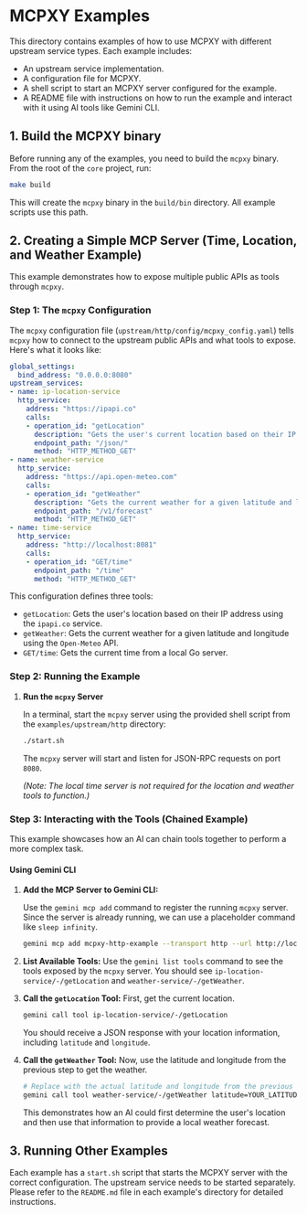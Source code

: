 # MCPXY Examples

This directory contains examples of how to use MCPXY with different upstream service types. Each example includes:

- An upstream service implementation.
- A configuration file for MCPXY.
- A shell script to start an MCPXY server configured for the example.
- A README file with instructions on how to run the example and interact with it using AI tools like Gemini CLI.

## 1. Build the MCPXY binary

Before running any of the examples, you need to build the `mcpxy` binary. From the root of the `core` project, run:

```bash
make build
```

This will create the `mcpxy` binary in the `build/bin` directory. All example scripts use this path.

## 2. Creating a Simple MCP Server (Time, Location, and Weather Example)

This example demonstrates how to expose multiple public APIs as tools through `mcpxy`.

### Step 1: The `mcpxy` Configuration

The `mcpxy` configuration file (`upstream/http/config/mcpxy_config.yaml`) tells `mcpxy` how to connect to the upstream public APIs and what tools to expose. Here's what it looks like:

```yaml
global_settings:
  bind_address: "0.0.0.0:8080"
upstream_services:
- name: ip-location-service
  http_service:
    address: "https://ipapi.co"
    calls:
    - operation_id: "getLocation"
      description: "Gets the user's current location based on their IP address."
      endpoint_path: "/json/"
      method: "HTTP_METHOD_GET"
- name: weather-service
  http_service:
    address: "https://api.open-meteo.com"
    calls:
    - operation_id: "getWeather"
      description: "Gets the current weather for a given latitude and longitude."
      endpoint_path: "/v1/forecast"
      method: "HTTP_METHOD_GET"
- name: time-service
  http_service:
    address: "http://localhost:8081"
    calls:
    - operation_id: "GET/time"
      endpoint_path: "/time"
      method: "HTTP_METHOD_GET"
```

This configuration defines three tools:
- `getLocation`: Gets the user's location based on their IP address using the `ipapi.co` service.
- `getWeather`: Gets the current weather for a given latitude and longitude using the `Open-Meteo` API.
- `GET/time`: Gets the current time from a local Go server.

### Step 2: Running the Example

1.  **Run the `mcpxy` Server**

    In a terminal, start the `mcpxy` server using the provided shell script from the `examples/upstream/http` directory:

    ```bash
    ./start.sh
    ```

    The `mcpxy` server will start and listen for JSON-RPC requests on port `8080`.

    *(Note: The local time server is not required for the location and weather tools to function.)*

### Step 3: Interacting with the Tools (Chained Example)

This example showcases how an AI can chain tools together to perform a more complex task.

#### Using Gemini CLI

1.  **Add the MCP Server to Gemini CLI:**

    Use the `gemini mcp add` command to register the running `mcpxy` server. Since the server is already running, we can use a placeholder command like `sleep infinity`.

    ```bash
    gemini mcp add mcpxy-http-example --transport http --url http://localhost:8080 "sleep" "infinity"
    ```

2.  **List Available Tools:** Use the `gemini list tools` command to see the tools exposed by the `mcpxy` server. You should see `ip-location-service/-/getLocation` and `weather-service/-/getWeather`.

3.  **Call the `getLocation` Tool:** First, get the current location.

    ```bash
    gemini call tool ip-location-service/-/getLocation
    ```

    You should receive a JSON response with your location information, including `latitude` and `longitude`.

4.  **Call the `getWeather` Tool:** Now, use the latitude and longitude from the previous step to get the weather.

    ```bash
    # Replace with the actual latitude and longitude from the previous step
    gemini call tool weather-service/-/getWeather latitude=YOUR_LATITUDE longitude=YOUR_LONGITUDE current_weather=true
    ```

    This demonstrates how an AI could first determine the user's location and then use that information to provide a local weather forecast.

## 3. Running Other Examples

Each example has a `start.sh` script that starts the MCPXY server with the correct configuration. The upstream service needs to be started separately. Please refer to the `README.md` file in each example's directory for detailed instructions.